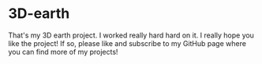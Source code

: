 # 3D-earth
 That's my 3D earth project. I worked really hard hard on it. I really hope you like the project! If so, please like and subscribe to my GitHub page where you can find more of my projects!